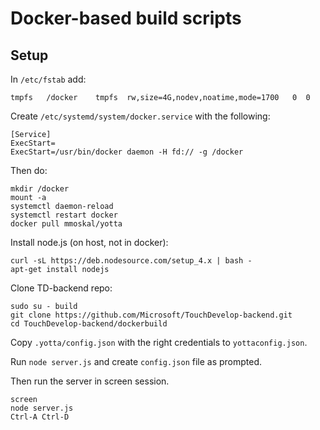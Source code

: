 # Docker-based build scripts

## Setup

In `/etc/fstab` add:

```
tmpfs   /docker    tmpfs  rw,size=4G,nodev,noatime,mode=1700   0  0
```

Create `/etc/systemd/system/docker.service` with the following:

```
[Service]
ExecStart=
ExecStart=/usr/bin/docker daemon -H fd:// -g /docker
```

Then do:

```
mkdir /docker
mount -a
systemctl daemon-reload
systemctl restart docker
docker pull mmoskal/yotta
```

Install node.js (on host, not in docker):
```
curl -sL https://deb.nodesource.com/setup_4.x | bash -
apt-get install nodejs
```

Clone TD-backend repo:

```
sudo su - build
git clone https://github.com/Microsoft/TouchDevelop-backend.git
cd TouchDevelop-backend/dockerbuild
```

Copy `.yotta/config.json` with the right credentials to `yottaconfig.json`.

Run `node server.js` and create `config.json` file as prompted. 

Then run the server in screen session.
```
screen
node server.js
Ctrl-A Ctrl-D
```
